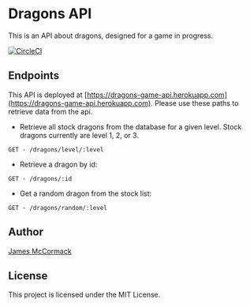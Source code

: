 # Dragons API

This is an API about dragons, designed for a game in progress.

[![CircleCI](https://circleci.com/gh/Framinus/dragons-api/tree/master.svg?style=svg)](https://circleci.com/gh/Framinus/dragons-api/tree/master)

## Endpoints

This API is deployed at [https://dragons-game-api.herokuapp.com](https://dragons-game-api.herokuapp.com). Please use these paths to retrieve data from the api.

- Retrieve all stock dragons from the database for a given level. Stock dragons currently are level 1, 2, or 3.


```
GET - /dragons/level/:level
```

- Retrieve a dragon by id:

```
GET - /dragons/:id
```

- Get a random dragon from the stock list:

```
GET - /dragons/random/:level
```

## Author

[James McCormack](https://github.com/Framinus)

## License

This project is licensed under the MIT License.
